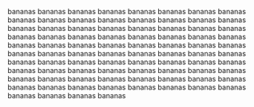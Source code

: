bananas bananas bananas bananas bananas bananas bananas bananas bananas bananas bananas bananas bananas bananas bananas bananas bananas bananas bananas bananas bananas bananas bananas bananas bananas bananas bananas bananas bananas bananas bananas bananas bananas bananas bananas bananas bananas bananas bananas bananas bananas bananas bananas bananas bananas bananas bananas bananas bananas bananas bananas bananas bananas bananas bananas bananas bananas bananas bananas bananas bananas bananas bananas bananas bananas bananas bananas bananas bananas bananas bananas bananas bananas bananas bananas bananas bananas bananas bananas bananas bananas bananas bananas bananas 
